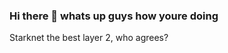 ### Hi there 👋 whats up guys how youre doing
Starknet the best layer 2, who agrees?
<!--asdasd
best music?
**Patryk825/Patryk825** is a ✨ _special_ ✨ repository because its `README.md` (this file) appears on your GitHub profile.

Here are some ideas to get you started:

- 🔭 I’m currently working on ...
- 🌱 I’m currently learning ...
- 👯 I’m looking to collaborate on ...
- 🤔 I’m looking for help with ...
-->
